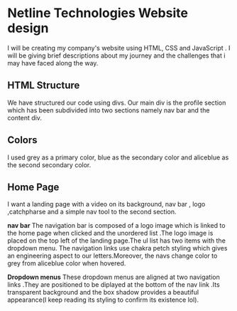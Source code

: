# Netline Technologies Website design
I will be creating my company's website using HTML, CSS and JavaScript .
I will be giving brief descriptions about my journey and the challenges that i may have faced along the way.

## HTML Structure 
We have structured our code using divs. Our main div is the profile section which has been subdivided into two sections namely nav bar and the content div.

## Colors ##
I used grey as a primary color, blue as the secondary color and aliceblue as the second secondary color.

## Home Page ##
I want a landing page with a video on its background, nav bar , logo ,catchpharse and a simple nav tool to the second section.

**nav bar**
The navigation bar is composed of a logo image which is linked to the home page when clicked and the unordered list .The logo image is placed on the top left of the landing page.The ul list has two items with the dropdown menu. The navigation links use chakra petch styling which gives an engineering aspect to our letters.Moreover, the navs change color to grey from aliceblue color when hovered.

**Dropdown menus**
These dropdown menus are aligned at two navigation links .They are positioned to be diplayed at the bottom of the nav link .Its transparent background and the box shadow provides a beautiful appearance(I keep reading its styling to confirm its existence lol).
